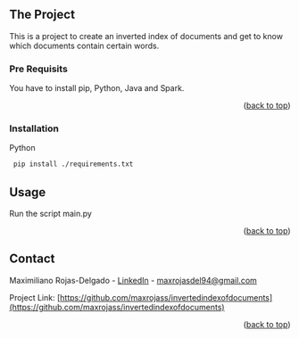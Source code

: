 <!-- GETTING STARTED -->
## The Project

This is a project to create an inverted index of documents and get to know which documents contain certain words.

### Pre Requisits

You have to install pip, Python, Java and Spark.


<p align="right">(<a href="#top">back to top</a>)</p>

### Installation

Python
   ```sh
    pip install ./requirements.txt
   ```

<!-- USAGE EXAMPLES -->
## Usage

Run the script main.py

<p align="right">(<a href="#top">back to top</a>)</p>

<!-- CONTACT -->
## Contact

Maximiliano Rojas-Delgado - [LinkedIn](https://www.linkedin.com/in/maximiliano-rojas-delgado/) - maxrojasdel94@gmail.com

Project Link: [https://github.com/maxrojass/invertedindexofdocuments](https://github.com/maxrojass/invertedindexofdocuments)

<p align="right">(<a href="#top">back to top</a>)</p>
